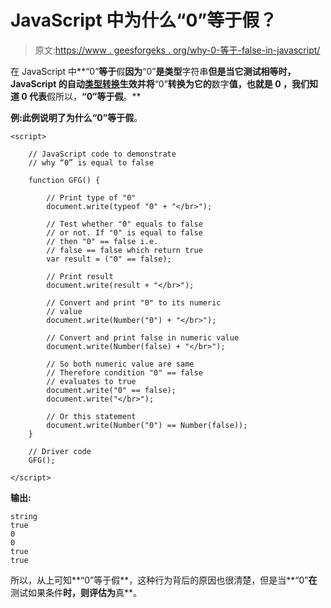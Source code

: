 # JavaScript 中为什么“0”等于假？

> 原文:[https://www . geesforgeks . org/why-0-等于-false-in-javascript/](https://www.geeksforgeeks.org/why-0-is-equal-to-false-in-javascript/)

在 JavaScript 中**“0”**等于**假**因为**“0”**是类型**字符串**但是当它测试相等时，JavaScript 的自动[类型转换](https://www.geeksforgeeks.org/javascript-type-conversion/)生效并将**“0”**转换为它的**数字**值，也就是 **0** ，我们知道 **0** 代表**假所以，**“0”**等于**假**。**

**例:**此例说明了**为什么“0”等于假**。

```
<script>

    // JavaScript code to demonstrate 
    // why “0” is equal to false

    function GFG() {

        // Print type of "0"
        document.write(typeof "0" + "</br>");

        // Test whether "0" equals to false
        // or not. If "0" is equal to false
        // then "0" == false i.e.
        // false == false which return true
        var result = ("0" == false);

        // Print result
        document.write(result + "</br>");

        // Convert and print "0" to its numeric
        // value
        document.write(Number("0") + "</br>");

        // Convert and print false in numeric value
        document.write(Number(false) + "</br>");

        // So both numeric value are same
        // Therefore condition "0" == false
        // evaluates to true
        document.write("0" == false);
        document.write("</br>");

        // Or this statement
        document.write(Number("0") == Number(false));
    }

    // Driver code
    GFG();

</script>
```

**输出:**

```
string
true
0
0
true
true

```

所以，从上可知**“0”等于假**，这种行为背后的原因也很清楚，但是当**“0”**在**测试如果条件**时，则评估为**真**。